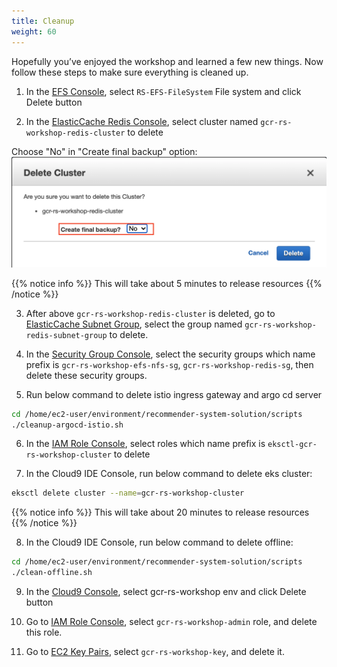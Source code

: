 ```yaml
---
title: Cleanup
weight: 60
---
```


Hopefully you’ve enjoyed the workshop and learned a few new things. Now follow these steps to make sure everything is cleaned up.

1. In the [EFS Console](https://ap-northeast-1.console.aws.amazon.com/efs/home?region=ap-northeast-1#/file-systems), select `RS-EFS-FileSystem` File system and click Delete button

2. In the [ElasticCache Redis Console](https://ap-northeast-1.console.aws.amazon.com/elasticache/home?region=ap-northeast-1#redis:), select cluster named `gcr-rs-workshop-redis-cluster` to delete

Choose "No" in "Create final backup" option:
![Delete redis](/images/redis-delete-backup.png)

{{% notice info %}}
This will take about 5 minutes to release resources
{{% /notice %}}

3. After above `gcr-rs-workshop-redis-cluster` is deleted, go to [ElasticCache Subnet Group](https://ap-northeast-1.console.aws.amazon.com/elasticache/home?region=ap-northeast-1#cache-subnet-groups:), select the group named `gcr-rs-workshop-redis-subnet-group` to delete.

4. In the [Security Group Console](https://ap-northeast-1.console.aws.amazon.com/ec2/v2/home?region=ap-northeast-1#SecurityGroups:), select the security groups which name prefix is `gcr-rs-workshop-efs-nfs-sg`, `gcr-rs-workshop-redis-sg`, then delete these security groups.

5. Run below command to delete istio ingress gateway and argo cd server
```sh
cd /home/ec2-user/environment/recommender-system-solution/scripts
./cleanup-argocd-istio.sh
```

6. In the [IAM Role Console](https://console.aws.amazon.com/iam/home?#/roles), select roles which name prefix is `eksctl-gcr-rs-workshop-cluster` to delete

7. In the Cloud9 IDE Console, run below command to delete eks cluster:

```sh
eksctl delete cluster --name=gcr-rs-workshop-cluster
```

{{% notice info %}}
This will take about 20 minutes to release resources
{{% /notice %}}

8. In the Cloud9 IDE Console, run below command to delete offline:
```sh
cd /home/ec2-user/environment/recommender-system-solution/scripts
./clean-offline.sh
```

9. In the [Cloud9 Console](https://ap-northeast-1.console.aws.amazon.com/cloud9/home?region=ap-northeast-1#), select gcr-rs-workshop env and click Delete button

10. Go to [IAM Role Console](https://console.aws.amazon.com/iam/home#/roles), select `gcr-rs-workshop-admin` role, and delete this role.

11. Go to [EC2 Key Pairs](https://ap-northeast-1.console.aws.amazon.com/ec2/v2/home?region=ap-northeast-1#KeyPairs:search=gcr-rs-workshop-key), select `gcr-rs-workshop-key`, and delete it.

